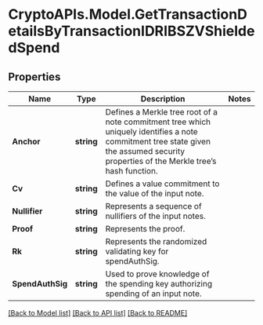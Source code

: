 # CryptoAPIs.Model.GetTransactionDetailsByTransactionIDRIBSZVShieldedSpend

## Properties

Name | Type | Description | Notes
------------ | ------------- | ------------- | -------------
**Anchor** | **string** | Defines a Merkle tree root of a note commitment tree which uniquely identifies a note commitment tree state given the assumed security properties of the Merkle tree’s  hash function. | 
**Cv** | **string** | Defines a value commitment to the value of the input note. | 
**Nullifier** | **string** | Represents a sequence of nullifiers of the input notes. | 
**Proof** | **string** | Represents the proof. | 
**Rk** | **string** | Represents the randomized validating key for spendAuthSig. | 
**SpendAuthSig** | **string** | Used to prove knowledge of the spending key authorizing spending of an input note. | 

[[Back to Model list]](../README.md#documentation-for-models) [[Back to API list]](../README.md#documentation-for-api-endpoints) [[Back to README]](../README.md)

